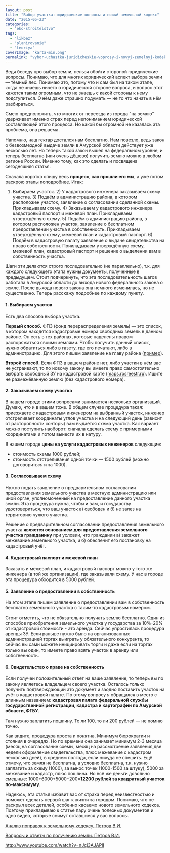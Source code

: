 ```yaml
---
layout: post
title: "Выбор участка: юридические вопросы и новый земельный кодекс"
date: "2015-05-23"
categories: 
  - "eko-stroitelstvo"
tags: 
  - "likbez"
  - "planirovanie"
  - "teoriya"
coverImage: "karta-min.png"
permalink: "vybor-uchastka-juridicheskie-voprosy-i-novyj-zemelnyj-kodeks/"
---
```


Ведя беседу про выбор земли, нельзя обойти стороной юридические вопросы. Понимаю, что для многих юридический аспект выбора земли — тёмный лес. Понимаю это, потому что и сам был на таком этапе, когда не знаешь ничего о юридической стороне вопроса, и вопрос этот кажется таким огромным, что не знаешь с какой стороны к нему подступиться. О нём даже страшно подумать — не то что начать в нём разбираться.

Смею предположить, что многих от переезда из города "на землю" удерживает именно страх перед непониманием юридической составляющей этого процесса. Но какой бы огромной не казалась эта проблема, она решаема.

Напомню, наш гектар достался нам бесплатно. Нам повезло, ведь закон о безвозмездной выдаче земли в Амурской области действует уже несколько лет. Но теперь такой закон вышел на федеральном уровне, и теперь бесплатно (или очень дёшево) получить землю можно в любом регионе России. Именно тому, как это сделать и посвящена сегодняшняя статья.

<!-- READMORE -->

Сначала коротко опишу весь **процесс, как прошли его мы**, а уже потом раскрою этапы поподробнее. Итак:

1) Выбираем участок. 2) У кадастрового инженера заказываем схему участка. 3) Подаём в администрацию района, в котором расположен участок, заявление о согласовании сделанной схемы. Прикладываем схему. 4) Заказываем у кадастрового инженера кадастровый паспорт и межевой план. Прикладываем утверждённую схему. 5) Подаём в администрацию района, в котором расположен участок, заявление о бесплатном предоставлении участка в собственность. Прикладываем утверждённую схему, межевой план и кадастровый паспорт. 6) Подаём в кадастровую палату заявление о выдаче свидетельства на право собственности. Прикладываем утверждённую схему, межевой план, кадастровый паспорт и решение о выделении вам в собственность участка.

Шаги эти делаются строго последовательно (не параллельно), т.к. для каждого следующего этапа нужны документы, полученные в предыдущем. Стоит подчеркнуть, что эта последовательность шагов работала в Амурской области до выхода нового федерального закона о земле. После выхода нового закона она немного изменилась, но не существенно. Теперь расскажу подробнее по каждому пункту.

#### 1\. Выбираем участок

Есть два способа выбора участка.

**Первый способ.** ФПЗ (фонд перераспределения земель) — это список, в котором находятся кадастровые номера свободных земель в данном районе. Он есть в тех районах, которые наделены правом распоряжаться своими землями. Чтобы получить данный список, нужно обратиться либо в газету, где его печатают, либо в администрацию. Для этого пишем заявление на главу района ([пример](/wp-content/uploads/zayavlenie_po_fpz.doc)).

**Второй способ.** Если ФПЗ в вашем районе нет, либо участки в нём вас не устраивают, то по новому закону вы имеете право самостоятельно выбрать свободный ЗУ на кадастровой карте ([maps.rosreestr.ru](http://maps.rosreestr.ru)). Ищите не размежёванную землю (без кадастрового номера).

#### 2\. Заказываем схему участка

В нашем городе этими вопросами занимается несколько организаций. Думаю, что и в вашем тоже. В общем случае процедура такая: приезжаете с кадастровым инженером на выбранный участок, инженер отстреливает координаты углов участка и на следующий день (зависит от расторопности конторы) вам выдаётся схема участка. Как вариант можно поступить наоборот: сначала сделать схему с примерными координатами и потом вынести их в натуру.

В нашем городе **цены на услуги кадастровых инженеров** следующие:

- стоимость схемы 1000 рублей;
- стоимость отстреливания одной точки — 1500 рублей (можно договориться и за 1000).

#### 3\. Согласовываем схему

Нужно подать заявление о предварительном согласовании предоставления земельного участка в местную администрацию или иной орган, уполномоченный на предоставление данного участка земли. Эта процедура нужна, чтобы и вам, и государству удостовериться, что ваш участок а) свободен и б) не залез на территорию чужого участка.

Решение о предварительном согласовании предоставления земельного участка **является основанием для предоставления земельного участка гражданину** при условии, что гражданин а) закажет межевание земельного участка, и б) обеспечит его постановку на кадастровый учёт.

#### 4\. Кадастровый паспорт и межевой план

Заказать и межевой план, и кадастровый паспорт можно у того же инженера (в той же организации), где заказывали схему. У нас в городе эта процедура обходится в 5000 рублей.

#### 5\. Заявление о предоставлении в собственность

На этом этапе пишем заявление о предоставлении вам в собственность бесплатно земельного участка с таким-то кадастровым номером.

Стоит отметить, что не обязательно получать землю бесплатно. Один из способов приобретения земельного участка у государства за 10%-20% от кадастровой стоимости - это аренда. Сейчас упростилась процедура аренды ЗУ. Если раньше нужно было на организованных администрацией торгах выиграть у обязательного конкурента, то сейчас вы сами можете инициировать торги и даже если на торгах только вы один, то имеете право взять участок в аренду или собственность.

#### 6\. Свидетельство о праве на собственность

Если получен положительный ответ на ваше заявление, то теперь вы по закону являетесь владельцем своего участка. Осталось только получить подтверждающий это документ и заодно поставить участок на учёт в кадастровой палате. По этому вопросу я обращался в место с длинным названием: **кадастровая палата федеральной службы государственной регистрации, кадастра и картографии по Амурской области, ФГБУ**.

Там нужно заплатить пошлину. То ли 100, то ли 200 рублей — не помню точно.

Как видите, процедура проста и понятна. Минимум бюрократии и стояния в очередях. Но по времени она занимает минимум 2-3 месяца (месяц на согласование схемы, месяц на рассмотрение заявления,две недели оформление свидетельства, плюс межевание с кадастром несколько дней), в среднем полгода, если никуда не спешить. Ещё отмечу, что земля не бесплатна, а условно бесплатна, т.к. нужно заплатить за схему (1000), за вынос точек (1000-1500 за штуку), 5000 за межевание и кадастр, плюс пошлина. Но всё же деньги довольно смешные: 1000+6000+5000+200=**12200 рублей за квадратный участок по-максимуму**.

Надеюсь, эта статья избавит вас от страха перед неизвестностью и поможет сделать первый шаг к жизни за городом. Понимаю, что не раскрыл всех деталей, особенно касаемо нового земельного кодекса. Поэтому прикладываю к статье пару очень полезных документов и одно видео, которые снимут оставшиеся у вас вопросы.

[Анализ поправок к земельному кодексу. Петров В.И.](/wp-content/uploads/V_I_Petrov_Analiz_popravok_k_Zemelnomu_kodex.pdf)

[Вопросы и ответы по получению земли. Петров В.И.](/wp-content/uploads/Voprosy_i_otvety_po_oformleniyu_zemli_-_Petrov_V.pdf)

http://www.youtube.com/watch?v=nJcj3AJAPlI
